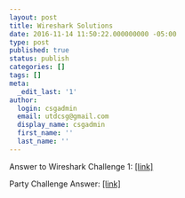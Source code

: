 ```yaml
---
layout: post
title: Wireshark Solutions
date: 2016-11-14 11:50:22.000000000 -05:00
type: post
published: true
status: publish
categories: []
tags: []
meta:
  _edit_last: '1'
author:
  login: csgadmin
  email: utdcsg@gmail.com
  display_name: csgadmin
  first_name: ''
  last_name: ''
---
```


Answer to Wireshark Challenge 1: [\[link\]](https://csg.utdallas.edu/wp-content/uploads/2016/11/challenge_pcap_answers.pdf)

Party Challenge Answer: [\[link\]](https://csg.utdallas.edu/wp-content/uploads/2016/11/party_solution.txt)
